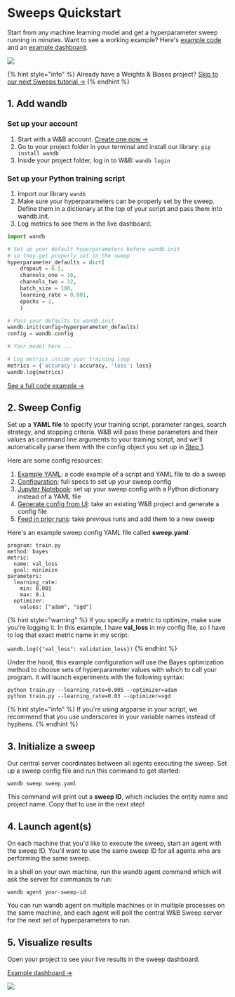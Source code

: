 # Sweeps Quickstart

Start from any machine learning model and get a hyperparameter sweep running in minutes. Want to see a working example? Here's [example code](https://github.com/wandb/examples/tree/master/examples/pytorch/pytorch-cnn-fashion) and an [example dashboard](https://app.wandb.ai/carey/pytorch-cnn-fashion/sweeps/v8dil26q).

![](../.gitbook/assets/image%20%2850%29.png)

{% hint style="info" %}
Already have a Weights & Biases project? [Skip to our next Sweeps tutorial →](existing-project.md)
{% endhint %}

## 1. Add wandb

### **Set up your account**

1. Start with a W&B account.  [Create one now →](http://app.wandb.ai/)
2. Go to your project folder in your terminal and install our library: `pip install wandb`
3. Inside your project folder, log in to W&B: `wandb login`

### **Set up your Python training script**

1. Import our library `wandb`  
2. Make sure your hyperparameters can be properly set by the sweep. Define them in a dictionary at the top of your script and pass them into wandb.init.
3. Log metrics to see them in the live dashboard. 

```python
import wandb

# Set up your default hyperparameters before wandb.init
# so they get properly set in the sweep
hyperparameter_defaults = dict(
    dropout = 0.5,
    channels_one = 16,
    channels_two = 32,
    batch_size = 100,
    learning_rate = 0.001,
    epochs = 2,
    )

# Pass your defaults to wandb.init
wandb.init(config=hyperparameter_defaults)
config = wandb.config

# Your model here ...

# Log metrics inside your training loop
metrics = {'accuracy': accuracy, 'loss': loss}
wandb.log(metrics)
```

[See a full code example →](https://github.com/wandb/examples/tree/master/examples/pytorch/pytorch-cnn-fashion)

## 2. Sweep Config

Set up a **YAML file** to specify your training script, parameter ranges, search strategy, and stopping criteria. W&B will pass these parameters and their values as command line arguments to your training script, and we'll automatically parse them with the config object you set up in [Step 1](quickstart.md#set-up-your-python-training-script).

Here are some config resources:

1. [Example YAML](https://github.com/wandb/examples/blob/master/examples/pytorch/pytorch-cnn-fashion/sweep-grid-hyperband.yaml): a code example of a script and YAML file to do a sweep
2. [Configuration](configuration.md): full specs to set up your sweep config
3. [Jupyter Notebook](python-api.md): set up your sweep config with a Python dictionary instead of a YAML file
4. [Generate config from UI](existing-project.md): take an existing W&B project and generate a config file
5. [Feed in prior runs](https://docs.wandb.com/sweeps/overview/add-to-existing#seed-a-new-sweep-with-existing-runs): take previous runs and add them to a new sweep

Here's an example sweep config YAML file called **sweep.yaml**:

```text
program: train.py
method: bayes
metric:
  name: val_loss
  goal: minimize
parameters:
  learning_rate:
    min: 0.001
    max: 0.1
  optimizer:
    values: ["adam", "sgd"]
```

{% hint style="warning" %}
If you specify a metric to optimize, make sure you're logging it. In this example, I have **val\_loss** in my config file, so I have to log that exact metric name in my script:

`wandb.log({"val_loss": validation_loss})`
{% endhint %}

Under the hood, this example configuration will use the Bayes optimization method to choose sets of hyperparameter values with which to call your program. It will launch experiments with the following syntax:

```text
python train.py --learning_rate=0.005 --optimizer=adam
python train.py --learning_rate=0.03 --optimizer=sgd
```

{% hint style="info" %}
If you're using argparse in your script, we recommend that you use underscores in your variable names instead of hyphens.
{% endhint %}

## 3. Initialize a sweep

Our central server coordinates between all agents executing the sweep.  Set up a sweep config file and run this command to get started:

```text
wandb sweep sweep.yaml
```

This command will print out a **sweep ID**, which includes the entity name and project name. Copy that to use in the next step!

## 4. Launch agent\(s\)

On each machine that you'd like to execute the sweep, start an agent with the sweep ID. You'll want to use the same sweep ID for all agents who are performing the same sweep.

In a shell on your own machine, run the wandb agent command which will ask the server for commands to run:

```text
wandb agent your-sweep-id
```

You can run wandb agent on multiple machines or in multiple processes on the same machine, and each agent will poll the central W&B Sweep server for the next set of hyperparameters to run.

## 5. Visualize results

Open your project to see your live results in the sweep dashboard.

[Example dashboard →](https://app.wandb.ai/carey/pytorch-cnn-fashion)

![](../.gitbook/assets/image%20%2880%29.png)

## 


